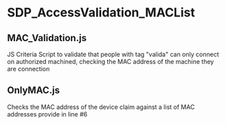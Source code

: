# SDP_AccessValidation_MACList


## MAC_Validation.js
JS Criteria Script to validate that people with tag "valida" can only connect on authorized machined, checking the MAC address of the machine they are connection


## OnlyMAC.js
Checks the MAC address of the device claim against a list of MAC addresses provide in line #6
